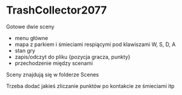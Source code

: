 # TrashCollector2077


Gotowe dwie sceny
 - menu główne
 - mapa z parkiem i śmieciami respiącymi pod klawiszami W, S, D, A
 - stan gry
 - zapis/odczyt do pliku {pozycja gracza, punkty}
 - przechodzenie między scenami
 
 Sceny znajdują się w folderze Scenes
 
 
 Trzeba dodać jakieś zliczanie punktów po kontakcie ze śmieciami itp
